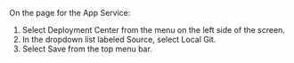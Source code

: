 On the page for the App Service:

1) Select Deployment Center from the menu on the left side of the screen.
2) In the dropdown list labeled Source, select Local Git.
3) Select Save from the top menu bar.